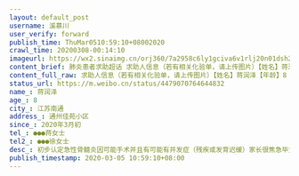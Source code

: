 ```yaml
---
layout: default_post
username: 溪慕川
user_verify: forward
publish_time: ThuMar0510:59:10+08002020
crawl_time: 20200308-00:14:10
imageurl: https://wx2.sinaimg.cn/orj360/7a2958c6ly1gciva6v1rlj20n01dsh2q.jpg,https://wx1.sinaimg.cn/orj360/7a2958c6ly1gciva7hxmyj21hc0u0qht.jpg,https://wx1.sinaimg.cn/orj360/7a2958c6ly1gciva6g26lj20u01hcjzs.jpg
content_brief: 肺炎患者求助超话 求助人信息（若有相关化验单，请上传图片）【姓名】蒋润泽【年龄】8【所在城市】江苏南通【所在小区、社区】通州佳苑小区【患病时间】2020年3月初【联系方式】177 2164 4039 蒋女士【其他紧急联系人】●●● 徐女士【病情描述】 初步认定 急性骨髓炎 因可能手术 并 ...全文
content_full_raw: 求助人信息（若有相关化验单，请上传图片）【姓名】蒋润泽【年龄】8【所在城市】江苏南通【所在小区、社区】通州佳苑小区【患病时间】2020年3月初【联系方式】●●●蒋女士【其他紧急联系人】●●●徐女士【病情描述】初步认定急性骨髓炎因可能手术并且有可能有并发症（残疾或发育迟缓）家长很焦急毕竟孩子还很小因特殊时期以及地域较小求助广大网友能否推荐更好的医院或者医生最好是周边城市（比如上海南京等）万分感激南通
status_url: https://m.weibo.cn/status/4479070764644832
name_: 蒋润泽
age_: 8
city_: 江苏南通
address_: 通州佳苑小区
since_: 2020年3月初
tel_: ●●●蒋女士
tel2_: ●●●徐女士
desc_: 初步认定急性骨髓炎因可能手术并且有可能有并发症（残疾或发育迟缓）家长很焦急毕竟孩子还很小因特殊时期以及地域较小求助广大网友能否推荐更好的医院或者医生最好是周边城市（比如上海南京等）万分感激南通
publish_timestamp: 2020-03-05 10:59:10+08:00
---
```

